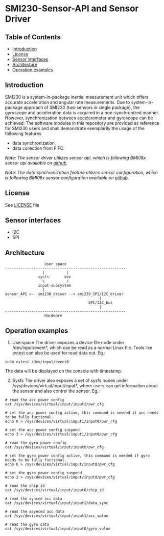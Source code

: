# SMI230-Sensor-API and Sensor Driver

## Table of Contents
 - [Introduction](#Intro)
 - [License](#License)
 - [Sensor interfaces](#interfaces)
 - [Architecture](#Architecture)
 - [Operation examples](#examples)

## Introduction <a name=Intro></a>

SMI230 is a system-in-package inertial measurement unit which offers accurate acceleration and angular rate measurements.
Due to system-in-package approach of SMI230 (two sensors in single package), the gyroscope and acceleration data is acquired in a non-synchronized manner. 
However, synchronization between accelerometer and gyroscope can be achieved:
The software modules in this repository are provided as reference for SMI230 users and shall demonstrate exemplarily the usage of the following features
- data synchronization.
- data collection from FIFO.

_Note: The sensor driver utilizes sensor api, which is following BMI08x sensor api available on [github](https://github.com/BoschSensortec/BMI08x-Sensor-API/releases/tag/bmi08x_v1.4.4)._

_Note: The data synchronization feature utilizes sensor configuration, which is following BMI08x sensor configuration available on [github](https://github.com/BoschSensortec/BMI08x-Sensor-API/releases/tag/bmi08x_v1.2.0)._

## License <a name=License></a>
See [LICENSE](drivers/input/sensors/smi230/LICENSE.md) file

## Sensor interfaces <a name=interfaces></a>
* I2C
* SPI

## Architecture <a name=Architecture></a>
```
                  User space
-------------------------------------------------------
                 |          |
               sysfs       dev
                 \          /
               input-subsystem
	             |
sensor_API <-- smi230_driver --> smi230_SPI/I2C_driver
                                           |
                                      SPI/I2C_bus
                                           |
-------------------------------------------------------
                  Hardware
```
## Operation examples <a name=examples></a>
1. Userspace
The driver exposes a device file node under /dev/input/event*, which can be read as a normal Linux file. Tools like evtest can also be used for read data out. Eg.:
```
sudo evtest /dev/input/event0
```
The data will be displayed on the console with timestamp.

2. Sysfs
The driver also exposes a set of sysfs nodes under /sys/devices/virtual/input/input*, where users can get information about the sensor and also control the sensor. Eg.:
```
# read the acc power config
cat /sys/devices/virtual/input/input1/pwr_cfg

# set the acc power config active, this command is needed if acc needs to be fully fuctional.
echo 0 > /sys/devices/virtual/input1/input0/pwr_cfg

# set the acc power config suspend
echo 3 > /sys/devices/virtual/input1/input0/pwr_cfg

# read the gyro power config
cat /sys/devices/virtual/input/input0/pwr_cfg

# set the gyro power config active, this command is needed if gyro needs to be fully fuctional.
echo 0 > /sys/devices/virtual/input/input0/pwr_cfg

# set the gyro power config suspend
echo 3 > /sys/devices/virtual/input/input0/pwr_cfg

# read the chip id
cat /sys/devices/virtual/input/input0/chip_id

# read the synced acc data 
cat /sys/devices/virtual/input/input1/data_sync

# read the asynced acc data 
cat /sys/devices/virtual/input/input1/acc_value

# read the gyro data 
cat /sys/devices/virtual/input/input0/gyro_value

```
